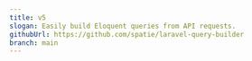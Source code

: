```yaml
---
title: v5
slogan: Easily build Eloquent queries from API requests.
githubUrl: https://github.com/spatie/laravel-query-builder
branch: main
---
```

